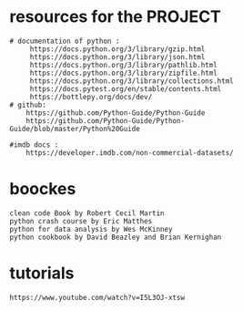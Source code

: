 # resources for  the PROJECT 
    # documentation of python :
         https://docs.python.org/3/library/gzip.html
         https://docs.python.org/3/library/json.html
         https://docs.python.org/3/library/pathlib.html
         https://docs.python.org/3/library/zipfile.html
         https://docs.python.org/3/library/collections.html
         https://docs.pytest.org/en/stable/contents.html
         https://bottlepy.org/docs/dev/
    # github:
        https://github.com/Python-Guide/Python-Guide
        https://github.com/Python-Guide/Python-Guide/blob/master/Python%20Guide

    #imdb docs :
        https://developer.imdb.com/non-commercial-datasets/
# boockes 
    clean code Book by Robert Cecil Martin
    python crash course by Eric Matthes
    python for data analysis by Wes McKinney
    python cookbook by David Beazley and Brian Kernighan

# tutorials
    https://www.youtube.com/watch?v=I5L3OJ-xtsw
